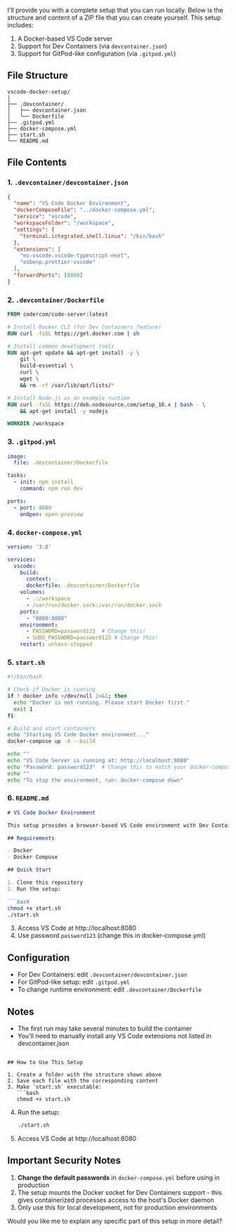 I'll provide you with a complete setup that you can run locally. Below is the structure and content of a ZIP file that you can create yourself. This setup includes:

1. A Docker-based VS Code server
2. Support for Dev Containers (via `devcontainer.json`)
3. Support for GitPod-like configuration (via `.gitpod.yml`)

## File Structure

```
vscode-docker-setup/
│
├── .devcontainer/
│   ├── devcontainer.json
│   └── Dockerfile
├── .gitpod.yml
├── docker-compose.yml
├── start.sh
└── README.md
```

## File Contents

### 1. `.devcontainer/devcontainer.json`

```json
{
  "name": "VS Code Docker Environment",
  "dockerComposeFile": "../docker-compose.yml",
  "service": "vscode",
  "workspaceFolder": "/workspace",
  "settings": {
    "terminal.integrated.shell.linux": "/bin/bash"
  },
  "extensions": [
    "ms-vscode.vscode-typescript-next",
    "esbenp.prettier-vscode"
  ],
  "forwardPorts": [8080]
}
```

### 2. `.devcontainer/Dockerfile`

```dockerfile
FROM codercom/code-server:latest

# Install Docker CLI (for Dev Containers feature)
RUN curl -fsSL https://get.docker.com | sh

# Install common development tools
RUN apt-get update && apt-get install -y \
    git \
    build-essential \
    curl \
    wget \
    && rm -rf /var/lib/apt/lists/*

# Install Node.js as an example runtime
RUN curl -fsSL https://deb.nodesource.com/setup_16.x | bash - \
    && apt-get install -y nodejs

WORKDIR /workspace
```

### 3. `.gitpod.yml`

```yaml
image:
  file: .devcontainer/Dockerfile

tasks:
  - init: npm install
    command: npm run dev

ports:
  - port: 8080
    onOpen: open-preview
```

### 4. `docker-compose.yml`

```yaml
version: '3.8'

services:
  vscode:
    build:
      context: .
      dockerfile: .devcontainer/Dockerfile
    volumes:
      - .:/workspace
      - /var/run/docker.sock:/var/run/docker.sock
    ports:
      - "8080:8080"
    environment:
      - PASSWORD=password123  # Change this!
      - SUDO_PASSWORD=password123 # Change this!
    restart: unless-stopped
```

### 5. `start.sh`

```bash
#!/bin/bash

# Check if Docker is running
if ! docker info >/dev/null 2>&1; then
  echo "Docker is not running. Please start Docker first."
  exit 1
fi

# Build and start containers
echo "Starting VS Code Docker environment..."
docker-compose up -d --build

echo ""
echo "VS Code Server is running at: http://localhost:8080"
echo "Password: password123"  # Change this to match your docker-compose.yml
echo ""
echo "To stop the environment, run: docker-compose down"
```

### 6. `README.md`

```markdown
# VS Code Docker Environment

This setup provides a browser-based VS Code environment with Dev Containers and GitPod-like configuration support.

## Requirements

- Docker
- Docker Compose

## Quick Start

1. Clone this repository
2. Run the setup:

```bash
chmod +x start.sh
./start.sh
```

3. Access VS Code at http://localhost:8080
4. Use password `password123` (change this in docker-compose.yml)

## Configuration

- For Dev Containers: edit `.devcontainer/devcontainer.json`
- For GitPod-like setup: edit `.gitpod.yml`
- To change runtime environment: edit `.devcontainer/Dockerfile`

## Notes

- The first run may take several minutes to build the container
- You'll need to manually install any VS Code extensions not listed in devcontainer.json
```

## How to Use This Setup

1. Create a folder with the structure shown above
2. Save each file with the corresponding content
3. Make `start.sh` executable:
   ```bash
   chmod +x start.sh
   ```
4. Run the setup:
   ```bash
   ./start.sh
   ```
5. Access VS Code at http://localhost:8080

## Important Security Notes

1. **Change the default passwords** in `docker-compose.yml` before using in production
2. The setup mounts the Docker socket for Dev Containers support - this gives containerized processes access to the host's Docker daemon
3. Only use this for local development, not for production environments

Would you like me to explain any specific part of this setup in more detail?
